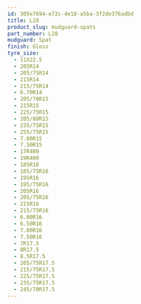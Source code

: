 ```yaml
---
id: 305e7694-e72c-4e18-a5ba-3f2de376adbd
title: L28
product_slug: mudguard-spats
part_number: L28
mudguard: Spat
finish: Gloss
tyre_size:
  - 11X22.5
  - 205R14
  - 205/75R14
  - 215R14
  - 215/75R14
  - 6.70R14
  - 205/70R15
  - 215R15
  - 225/75R15
  - 205/80R15
  - 235/75R15
  - 255/75R15
  - 7.00R15
  - 7.50R15
  - 17R400
  - 19R400
  - 185R16
  - 185/75R16
  - 195R16
  - 195/75R16
  - 205R16
  - 205/75R16
  - 215R16
  - 215/75R16
  - 6.00R16
  - 6.50R16
  - 7.00R16
  - 7.50R16
  - 7R17.5
  - 8R17.5
  - 8.5R17.5
  - 205/75R17.5
  - 215/75R17.5
  - 225/75R17.5
  - 235/75R17.5
  - 245/70R17.5
---
```

